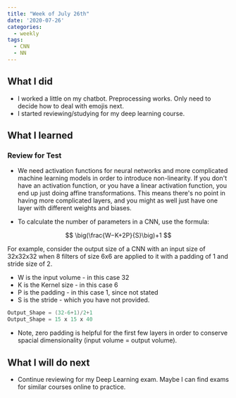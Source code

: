 ```yaml
---
title: "Week of July 26th"
date: '2020-07-26'
categories:
  - weekly
tags:
  - CNN
  - NN
---
```


## What I did

- I worked a little on my chatbot. Preprocessing works. Only need to decide how to deal with emojis next.
- I started reviewing/studying for my deep learning course. 

## What I learned

### Review for Test

- We need activation functions for neural networks and more complicated machine learning models in order to introduce non-linearity. If you don't have an activation function, or you have a linear activation function, you end up just doing affine transformations. This means there's no point in having more complicated layers, and you might as well just have one layer with different weights and biases.

- To calculate the number of parameters in a CNN, use the formula:

$$
\big(\frac{W−K+2P}{S}\big)+1
$$

For example, consider the output size of a CNN with an input size of 32x32x32 when 8 filters of size 6x6 are applied to it with a padding
of 1 and stride size of 2.

- W is the input volume - in this case 32
- K is the Kernel size - in this case 6
- P is the padding - in this case 1, since not stated
- S is the stride - which you have not provided.

```java
Output_Shape = (32-6+1)/2+1
Output_Shape = 15 x 15 x 40
```

- Note, zero padding is helpful for the first few layers in order to conserve spacial dimensionality (input volume = output volume).

## What I will do next

- Continue reviewing for my Deep Learning exam. Maybe I can find exams for similar courses online to practice.
